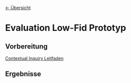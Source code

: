[<- Übersicht](README.md)

# Evaluation Low-Fid Prototyp

## Vorbereitung

[Contextual Inquiry Leitfaden](Contextual_Inquiry.md)

## Ergebnisse
